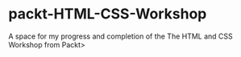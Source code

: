 # packt-HTML-CSS-Workshop
A space for my progress and completion of the The HTML and CSS Workshop from Packt>
